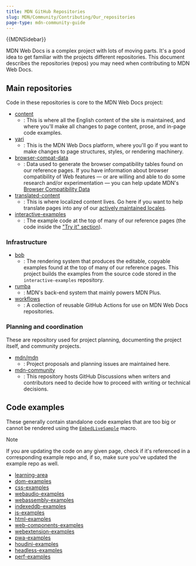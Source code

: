 ```yaml
---
title: MDN GitHub Repositories
slug: MDN/Community/Contributing/Our_repositories
page-type: mdn-community-guide
---
```


{{MDNSidebar}}

MDN Web Docs is a complex project with lots of moving parts.
It's a good idea to get familiar with the projects different repositories.
This document describes the repositories (repos) you may need when contributing to MDN Web Docs.

## Main repositories

Code in these repositories is core to the MDN Web Docs project:

- [content](https://github.com/mdn/content)
  - : This is where all the English content of the site is maintained, and where you'll make all changes to page content, prose, and in-page code examples.
- [yari](https://github.com/mdn/yari)
  - : This is the MDN Web Docs platform, where you'll go if you want to make changes to page structures, styles, or rendering machinery.
- [browser-compat-data](https://github.com/mdn/browser-compat-data)
  - : Data used to generate the browser compatibility tables found on our reference pages.
    If you have information about browser compatibility of Web features — or are willing and able to do some research and/or experimentation — you can help update MDN's [Browser Compatibility Data](https://github.com/mdn/browser-compat-data/blob/main/docs/contributing.md)
- [translated-content](https://github.com/mdn/translated-content)
  - : This is where localized content lives.
    Go here if you want to help translate pages into any of our [actively maintained locales](https://github.com/mdn/translated-content#locales).
- [interactive-examples](https://github.com/mdn/interactive-examples)
  - : The example code at the top of many of our reference pages (the code inside the ["Try it" section](/en-US/docs/Web/JavaScript/Reference/Global_Objects/globalThis)).

### Infrastructure

- [bob](https://github.com/mdn/bob)
  - : The rendering system that produces the editable, copyable examples found at the top of many of our reference pages.
    This project builds the examples from the source code stored in the `interactive-examples` repository.
- [rumba](https://github.com/mdn/rumba)
  - : MDN's back-end system that mainly powers MDN Plus.
- [workflows](https://github.com/mdn/workflows)
  - : A collection of reusable GitHub Actions for use on MDN Web Docs repositories.

### Planning and coordination

These are repository used for project planning, documenting the project itself, and community projects.

- [mdn/mdn](https://github.com/mdn/mdn)
  - : Project proposals and planning issues are maintained here.
- [mdn-community](https://github.com/mdn/mdn-community)
  - : This repository hosts GitHub Discussions when writers and contributors need to decide how to proceed with writing or technical decisions.

## Code examples

These generally contain standalone code examples that are too big or cannot be rendered using the [`EmbedLiveSample`](/en-US/docs/MDN/Writing_guidelines/Page_structures/Live_samples#live_sample_macros) macro.

> [!NOTE]
> If you are updating the code on any given page, check if it's referenced in a corresponding example repo and, if so, make sure you've updated the example repo as well.

- [learning-area](https://github.com/mdn/learning-area)
- [dom-examples](https://github.com/mdn/dom-examples)
- [css-examples](https://github.com/mdn/css-examples)
- [webaudio-examples](https://github.com/mdn/webaudio-examples)
- [webassembly-examples](https://github.com/mdn/webassembly-examples)
- [indexeddb-examples](https://github.com/mdn/indexeddb-examples)
- [js-examples](https://github.com/mdn/js-examples)
- [html-examples](https://github.com/mdn/html-examples)
- [web-components-examples](https://github.com/mdn/web-components-examples)
- [webextension-examples](https://github.com/mdn/webextensions-examples)
- [pwa-examples](https://github.com/mdn/pwa-examples)
- [houdini-examples](https://github.com/mdn/houdini-examples)
- [headless-examples](https://github.com/mdn/headless-examples)
- [perf-examples](https://github.com/mdn/perf-examples)

